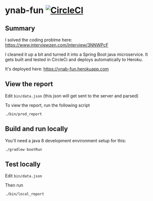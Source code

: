 # ynab-fun [![CircleCI](https://circleci.com/gh/ryanwalker/ynab-fun/tree/master.svg?style=svg&circle-token=c614633bdd4db4479d6ee0c93f7c60e348505d68)](https://circleci.com/gh/ryanwalker/ynab-fun/tree/master)

## Summary
I solved the coding problme here: https://www.interviewzen.com/interview/3NNWPcF

I cleaned it up a bit and turned it into a Spring Boot java microservice. It gets built and tested in CircleCi and deploys automatically to Heroku.

It's deployed here: https://ynab-fun.herokuapp.com

## View the report
Edit `bin/data.json` (this json will get sent to the server and parsed)

To view the report, run the following script
```
./bin/prod_report
```

## Build and run locally
You'll need a java 8 development environment setup for this:
```
./gradlew bootRun
```

## Test locally
Edit `bin/data.json`

Then run
```
./bin/local_report
```

